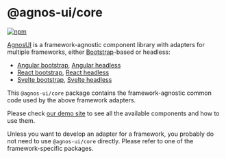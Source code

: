 # @agnos-ui/core

[![npm](https://img.shields.io/npm/v/@agnos-ui/core)](https://www.npmjs.com/package/@agnos-ui/core)

[AgnosUI](https://amadeusitgroup.github.io/AgnosUI/latest/) is a framework-agnostic component library with adapters for multiple frameworks, either [Bootstrap](https://getbootstrap.com/)-based or headless:

- [Angular bootstrap](https://www.npmjs.com/package/@agnos-ui/angular-bootstrap), [Angular headless](https://www.npmjs.com/package/@agnos-ui/angular-headless)
- [React bootstrap](https://www.npmjs.com/package/@agnos-ui/react-bootstrap), [React headless](https://www.npmjs.com/package/@agnos-ui/react-headless)
- [Svelte bootstrap](https://www.npmjs.com/package/@agnos-ui/svelte-bootstrap), [Svelte headless](https://www.npmjs.com/package/@agnos-ui/svelte-headless)

This `@agnos-ui/core` package contains the framework-agnostic common code used by the above framework adapters.

Please check [our demo site](https://amadeusitgroup.github.io/AgnosUI/latest/) to see all the available components and how to use them.

Unless you want to develop an adapter for a framework, you probably do not need to use `@agnos-ui/core` directly. Please refer to one of the framework-specific packages.
